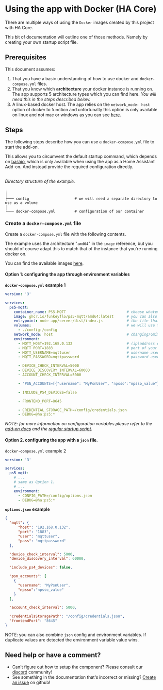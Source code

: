 # Using the app with Docker (HA Core)
There are multiple ways of using the `Docker` images created by this project with HA Core.

This bit of documentation will outline one of those methods. Namely by creating your own startup script file.

## Prerequisites
This document assumes:
1. That you have a basic understanding of how to use docker and `docker-compose.yml` files.
2. That you know which **architecture** your docker instance is running on. The app supports 5 architecture types which you can find here. *You will need this in the steps described below.*
3. A linux-based docker host. The app relies on the `network_mode: host` option of docker to function and unfortunatly this option is only available on linux and not mac or windows as you can see [here][network-mode-windows].

## Steps
The following steps describe how you can use a `docker-compose.yml` file to start the add-on.

This allows you to circumvent the default startup command, which depends on [bashio][bashio], which is only available when using the app as a Home Assistant Add-on. And instead provide the required configuration directly.
<br><br>

*Directory structure of the example.*
```
.  
│
├─── config                     # we will need a separate directory to use as a volume
│   
└─── docker-compose.yml         # configuration of our container
```

### Create a `docker-compose.yml` file
Create a `docker-compose.yml` file with the following contents.

The example uses the architecture "`amd64`" in the `image` reference, but you should of course adapt this to match that of the instance that you're running docker on.

You can find the available images [here][docker-images].

#### Option 1: configuring the app through environment variables

**`docker-compose.yml` example 1**
```yaml
version: '3'

services:
  ps5-mqtt:
    container_name: PS5-MQTT                            # choose whatever name you like
    image: ghcr.io/funkeyflo/ps5-mqtt/amd64:latest      # you can also use a specific version
    entrypoint: node app/server/dist/index.js           # the file that will be executed at startup
    volumes:                                            # we will use this volume to save credentials
      - ./config:/config
    network_mode: host                                  # changing/omiting this option WILL BREAK the app.
    environment:
      - MQTT_HOST=192.168.0.132                         # (ip)address of your mqtt broker
      - MQTT_PORT=1883                                  # port of your mqtt broker
      - MQTT_USERNAME=mqttuser                          # username used for connecting to your mqtt broker
      - MQTT_PASSWORD=mqttpassword                      # password used for connecting to your mqtt broker

      - DEVICE_CHECK_INTERVAL=5000
      - DEVICE_DISCOVERY_INTERVAL=60000
      - ACCOUNT_CHECK_INTERVAL=5000

      - 'PSN_ACCOUNTS=[{"username": "MyPsnUser", "npsso":"npsso_value"}]'

      - INCLUDE_PS4_DEVICES=false

      - FRONTEND_PORT=8645

      - CREDENTIAL_STORAGE_PATH=/config/credentials.json
      - DEBUG=@ha:ps5:*
```

*NOTE: for more information on configuration variables please refer to the [add-on docs][add-on-docs] and the [regular startup script][regular-startup-script].*

#### Option 2. configuring the app with a `json` file.

`docker-compose.yml` example 2
```yaml
version: '3'

services:
  ps5-mqtt:
    # ...
    # same as Option 1.
    # ...
    environment:
      - CONFIG_PATH=/config/options.json
      - DEBUG=@ha:ps5:*
```

**`options.json` example**
```json
{
  "mqtt": {
      "host": "192.168.0.132",
      "port": "1883",
      "user": "mqttuser",
      "pass": "mqttpassword"
  },

  "device_check_interval": 5000,
  "device_discovery_interval": 60000,

  "include_ps4_devices": false,

  "psn_accounts": [
    {
      "username": "MyPsnUser", 
      "npsso":"npsso_value"
    }
  ],

  "account_check_interval": 5000,

  "credentialsStoragePath": "/config/credentials.json",
  "frontendPort": "8645"
}
```

NOTE: you can also combine `json` config and environment variables. If duplicate values are detected the environment variable value wins.

## Need help or have a comment?
- Can't figure out how to setup the component? Please consult our [discord] community!
- See something in the documentation that's incorrect or missing? [Create an issue][github-issues] on github!

<!-- links -->
[bashio]: https://github.com/hassio-addons/bashio
[arch-types]: ../add-ons/common/build.yaml
[docker-images]: https://github.com/FunkeyFlo?tab=packages&repo_name=ps5-mqtt
[add-on-docs]: ../add-ons/ps5-mqtt/DOCS.md
[regular-startup-script]: ../ps5-mqtt/run.sh
[network-mode-windows]: https://stackoverflow.com/questions/48915458/windows-run-docker-with-network-host-and-access-with-127-0-0-1
[discord]: https://discord.com/invite/BnmvYHvz5N
[github-issues]: https://github.com/FunkeyFlo/ps5-mqtt/issues/new/choose
